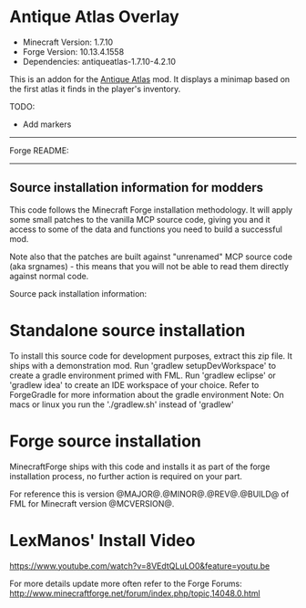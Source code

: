 Antique Atlas Overlay
=====================

* Minecraft Version: 1.7.10
* Forge Version: 10.13.4.1558
* Dependencies: antiqueatlas-1.7.10-4.2.10

This is an addon for the [Antique Atlas](http://www.minecraftforum.net/forums/mapping-and-modding/minecraft-mods/1292324-antique-atlas-v4-2-10-17-12-2015) mod. It displays a minimap based on the first atlas it finds in the player's inventory.

TODO:
 * Add markers

-------------------------------------------
Forge README:

-------------------------------------------
Source installation information for modders
-------------------------------------------
This code follows the Minecraft Forge installation methodology. It will apply
some small patches to the vanilla MCP source code, giving you and it access 
to some of the data and functions you need to build a successful mod.

Note also that the patches are built against "unrenamed" MCP source code (aka
srgnames) - this means that you will not be able to read them directly against
normal code.

Source pack installation information:

Standalone source installation
==============================

To install this source code for development purposes, extract this zip file.
It ships with a demonstration mod. Run 'gradlew setupDevWorkspace' to create
a gradle environment primed with FML. Run 'gradlew eclipse' or 'gradlew idea' to
create an IDE workspace of your choice.
Refer to ForgeGradle for more information about the gradle environment
Note: On macs or linux you run the './gradlew.sh' instead of 'gradlew'

Forge source installation
=========================
MinecraftForge ships with this code and installs it as part of the forge
installation process, no further action is required on your part.

For reference this is version @MAJOR@.@MINOR@.@REV@.@BUILD@ of FML
for Minecraft version @MCVERSION@.

LexManos' Install Video
=======================
https://www.youtube.com/watch?v=8VEdtQLuLO0&feature=youtu.be

For more details update more often refer to the Forge Forums:
http://www.minecraftforge.net/forum/index.php/topic,14048.0.html
